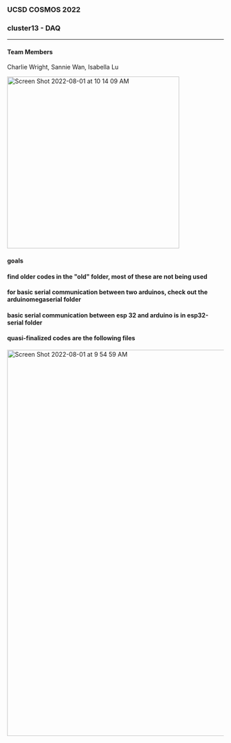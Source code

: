 ### UCSD COSMOS 2022 
### cluster13 - DAQ
***
#### Team Members
Charlie Wright, Sannie Wan, Isabella Lu

<img width="400" alt="Screen Shot 2022-08-01 at 10 14 09 AM" src="https://user-images.githubusercontent.com/98288767/182205438-cabe9342-86b9-47fa-8be7-d52cbd639ce0.png">

#### goals


#### find older codes in the "old" folder, most of these are not being used

#### for basic serial communication between two arduinos, check out the arduinomegaserial folder

#### basic serial communication between esp 32 and arduino is in esp32-serial folder

#### quasi-finalized codes are the following files
<img width="899" alt="Screen Shot 2022-08-01 at 9 54 59 AM" src="https://user-images.githubusercontent.com/98288767/182202442-91adfa5f-bfee-48e5-af5b-348008c43159.png">
